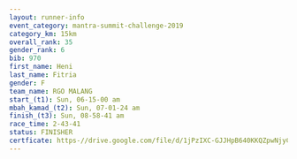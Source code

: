 ```yaml
---
layout: runner-info 
event_category: mantra-summit-challenge-2019 
category_km: 15km 
overall_rank: 35
gender_rank: 6
bib: 970
first_name: Heni
last_name: Fitria
gender: F
team_name: RGO MALANG
start_(t1): Sun, 06-15-00 am
mbah_kamad_(t2): Sun, 07-01-24 am
finish_(t3): Sun, 08-58-41 am
race_time: 2-43-41
status: FINISHER
certficate: https-//drive.google.com/file/d/1jPzIXC-GJJHpB640KKQZpwNjyCWjfwTZ/view?usp=sharing
---
```

